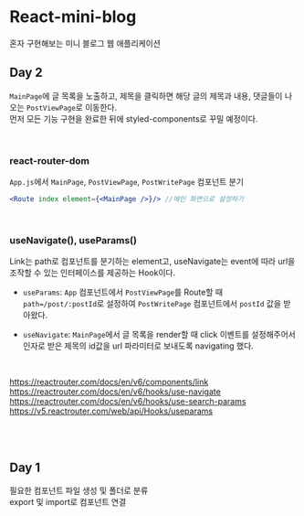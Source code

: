# React-mini-blog
혼자 구현해보는 미니 블로그 웹 애플리케이션      


## Day 2  

`MainPage`에 글 목록을 노출하고, 제목을 클릭하면 해당 글의 제목과 내용, 댓글들이 나오는 `PostViewPage`로 이동한다.  
먼저 모든 기능 구현을 완료한 뒤에 styled-components로 꾸밀 예정이다.

<br />


### react-router-dom
`App.js`에서 `MainPage`, `PostViewPage`, `PostWritePage` 컴포넌트 분기
```jsx
<Route index element={<MainPage />}/> //메인 화면으로 설정하기
```

<br />

### useNavigate(), useParams()
Link는 path로 컴포넌트를 분기하는 element고, useNavigate는 event에 따라 url을 조작할 수 있는 인터페이스를 제공하는 Hook이다.  

- `useParams`: `App` 컴포넌트에서 `PostViewPage`를 Route할 때 `path=/post/:postId`로 설정하여 `PostWritePage` 컴포넌트에서 `postId` 값을 받아왔다.

- `useNavigate`: `MainPage`에서 글 목록을 render할 때 click 이벤트를 설정해주어서 인자로 받은 제목의 id값을 url 파라미터로 보내도록 navigating 했다.  

<br />

https://reactrouter.com/docs/en/v6/components/link
https://reactrouter.com/docs/en/v6/hooks/use-navigate  
https://reactrouter.com/docs/en/v6/hooks/use-search-params  
https://v5.reactrouter.com/web/api/Hooks/useparams

<br />
<br />

## Day 1    
필요한 컴포넌트 파일 생성 및 폴더로 분류  
export 및 import로 컴포넌트 연결 